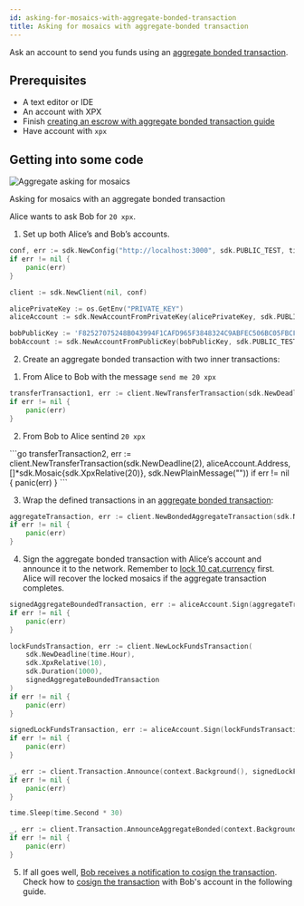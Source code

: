 ```yaml
---
id: asking-for-mosaics-with-aggregate-bonded-transaction
title: Asking for mosaics with aggregate-bonded transaction
---
```


Ask an account to send you funds using an [aggregate bonded transaction](../../built-in-features/aggregate-transaction.md).

## Prerequisites

- A text editor or IDE
- An account with XPX
- Finish [creating an escrow with aggregate bonded transaction guide](./creating-an-escrow-with-aggregate-bonded-transaction.md)
- Have account with `xpx`

## Getting into some code

![Aggregate asking for mosaics](/img/aggregate-asking-for-mosaics.png "Aggregate asking for mosaics")

<p class=caption>Asking for mosaics with an aggregate bonded transaction</p>

Alice wants to ask Bob for `20 xpx`.

1. Set up both Alice’s and Bob’s accounts.

<!--DOCUSAURUS_CODE_TABS-->
<!--Golang-->
```go
conf, err := sdk.NewConfig("http://localhost:3000", sdk.PUBLIC_TEST, time.Second * 10)
if err != nil {
    panic(err)
}

client := sdk.NewClient(nil, conf)

alicePrivateKey := os.GetEnv("PRIVATE_KEY")
aliceAccount := sdk.NewAccountFromPrivateKey(alicePrivateKey, sdk.PUBLIC_TEST)

bobPublicKey := 'F82527075248B043994F1CAFD965F3848324C9ABFEC506BC05FBCF5DD7307C9D';
bobAccount := sdk.NewAccountFromPublicKey(bobPublicKey, sdk.PUBLIC_TEST)
```
<!--END_DOCUSAURUS_CODE_TABS-->

2. Create an aggregate bonded transaction with two inner transactions:

<div class=cap-alpha-ol>

1. From Alice to Bob with the message `send me 20 xpx`

</div>

<!--DOCUSAURUS_CODE_TABS-->
<!--Golang-->
```go
transferTransaction1, err := client.NewTransferTransaction(sdk.NewDeadline(2), bobAccount.PublicAccount.Address, []*sdk.Mosaic{}, sdk.NewPlainMessage("send me 20 XPX"))
if err != nil {
    panic(err)
}
```
<!--END_DOCUSAURUS_CODE_TABS-->

<div class=cap-alpha-ol>

2. From Bob to Alice sentind `20 xpx`

</div>
<!--DOCUSAURUS_CODE_TABS-->
<!--Golang-->
```go
transferTransaction2, err := client.NewTransferTransaction(sdk.NewDeadline(2), aliceAccount.Address, []*sdk.Mosaic{sdk.XpxRelative(20)}, sdk.NewPlainMessage(""))
if err != nil {
    panic(err)
}
```
<!--END_DOCUSAURUS_CODE_TABS-->

3. Wrap the defined transactions in an [aggregate bonded transaction](../../built-in-features/aggregate-transaction.md):

<!--DOCUSAURUS_CODE_TABS-->
<!--Golang-->
```go
aggregateTransaction, err := client.NewBondedAggregateTransaction(sdk.NewDeadline(10), []sdk.Transaction{transferTransaction1, transferTransaction2})
if err != nil {
    panic(err)
}
```
<!--END_DOCUSAURUS_CODE_TABS-->

4. Sign the aggregate bonded transaction with Alice’s account and announce it to the network. Remember to [lock 10 cat.currency](../../built-in-features/aggregate-transaction.md#hash-lock-transaction) first. Alice will recover the locked mosaics if the aggregate transaction completes.

<!--DOCUSAURUS_CODE_TABS-->
<!--Golang-->
```go
signedAggregateBoundedTransaction, err := aliceAccount.Sign(aggregateTransaction)
if err != nil {
    panic(err)
}

lockFundsTransaction, err := client.NewLockFundsTransaction(
    sdk.NewDeadline(time.Hour),
    sdk.XpxRelative(10),
    sdk.Duration(1000),
    signedAggregateBoundedTransaction
)
if err != nil {
    panic(err)
}

signedLockFundsTransaction, err := aliceAccount.Sign(lockFundsTransaction)
if err != nil {
    panic(err)
}

_, err := client.Transaction.Announce(context.Background(), signedLockFundsTransaction)
if err != nil {
    panic(err)
}

time.Sleep(time.Second * 30)

_, err := client.Transaction.AnnounceAggregateBonded(context.Background(), signedAggregateBoundedTransaction)
if err != nil {
    panic(err)
}
```
<!--END_DOCUSAURUS_CODE_TABS-->

5. If all goes well, [Bob receives a notification to cosign the transaction](../monitoring/monitoring-a-transaction-status.md). Check how to [cosign the transaction](./signing-announced-aggregate-bonded-transactions.md) with Bob's account in the following guide.

